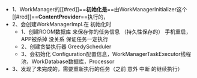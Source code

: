 - 1、WorkManager的[[#red]]==**初始化是**==由WorkManagerInitializer这个[[#red]]==**ContentProvider**==执行的，
- 2、会创建WorkManagerImpl.在 初始化时
	- 1、创建ROOM数据库 来保存你的任务信息 （持久性保存的） 手机重启，APP被杀掉 没关系 保证任务一定执行
	- 2、创建贪婪执行器 GreedyScheduler
	- 3、会初始化 Configuration配置信息，WorkManagerTaskExecutor线程池，WorkDatabase数据库，Processor
- 3、发现了未完成的，需要重新执行的任务（之前 意外 中断 的继续执行）